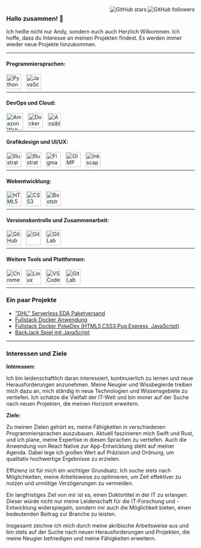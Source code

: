 

<!-- GitHub Badges -->
<img align="right" src="https://img.shields.io/github/followers/AndySchw?style=social" alt="GitHub followers">
<img align="right" src="https://img.shields.io/github/stars/AndySchw?style=social" alt="GitHub stars">

### Hallo zusammen! 👋

Ich heiße nicht nur Andy, sondern euch auch Herzlich Wilkommen. Ich hoffe, dass du Interesse an meinen Projekten findest. Es werden immer wieder neue Projekte hinzukommen.
</br>


---
#### Programmiersprachen:
<img align="left" alt="Python" height="40px" style="padding-right:10px;" src="https://cdn.jsdelivr.net/gh/devicons/devicon/icons/python/python-original.svg"/>
<img align="left" alt="JavaScript" height="40px" style="padding-right:10px;" src="https://cdn.jsdelivr.net/gh/devicons/devicon/icons/javascript/javascript-original.svg"/>
</br>

</br>

---
#### DevOps und Cloud:
<img align="left" alt="Amazon Web Services" height="45px" style="padding-right:10px;" src="https://cdn.jsdelivr.net/gh/devicons/devicon/icons/amazonwebservices/amazonwebservices-original-wordmark.svg"/>
<img align="left" alt="Docker" height="40px" style="padding-right:10px;" src="https://cdn.jsdelivr.net/gh/devicons/devicon/icons/docker/docker-original.svg"/>
<img align="left" alt="Ansible" height="35px" style="padding-right:10px;" src="https://cdn.jsdelivr.net/gh/devicons/devicon/icons/ansible/ansible-plain.svg"/>
</br>

</br>

---
#### Grafikdesign und UI/UX:
<img align="left" alt="Illustrator" width="40px" style="padding-right:10px;" src="https://cdn.jsdelivr.net/gh/devicons/devicon/icons/illustrator/illustrator-plain.svg"/>
<img align="left" alt="Illustrator" width="40px" style="padding-right:10px;" src="https://cdn.jsdelivr.net/gh/devicons/devicon/icons/photoshop
/photoshop-line.svg"/>
<img align="left" alt="Figma" width="40px" style="padding-right:10px;" src="https://cdn.jsdelivr.net/gh/devicons/devicon/icons/figma/figma-original.svg"/>
<img align="left" alt="GIMP" width="40px" style="padding-right:10px;" src="https://cdn.jsdelivr.net/gh/devicons/devicon/icons/gimp/gimp-original.svg"/>
<img align="left" alt="Inkscape" width="40px" style="padding-right:10px;" src="https://cdn.jsdelivr.net/gh/devicons/devicon/icons/inkscape/inkscape-original.svg"/>
</br>

</br>

---
#### Webentwicklung:
<img align="left" alt="HTML5" width="40px" style="padding-right:10px;" src="https://cdn.jsdelivr.net/gh/devicons/devicon/icons/html5/html5-original.svg"/>
<img align="left" alt="CSS3" width="40px" style="padding-right:10px;" src="https://cdn.jsdelivr.net/gh/devicons/devicon/icons/css3/css3-original.svg"/>
<img align="left" alt="Bootstrap" width="40px" style="padding-right:10px;" src="https://cdn.jsdelivr.net/gh/devicons/devicon/icons/bootstrap/bootstrap-original-wordmark.svg"/>
</br>

</br>

---
#### Versionskontrolle und Zusammenarbeit:
<img align="left" alt="GitHub" width="40px" style="padding-right:10px;" src="https://cdn.jsdelivr.net/gh/devicons/devicon/icons/github/github-original.svg"/>
<img align="left" alt="Git" width="40px" style="padding-right:10px;" src="https://cdn.jsdelivr.net/gh/devicons/devicon/icons/git/git-original-wordmark.svg"/>
<img align="left" alt="GitLab" width="40px" style="padding-right:10px;" src="https://cdn.jsdelivr.net/gh/devicons/devicon/icons/gitlab/gitlab-original.svg"/>

</br>

</br>

---
#### Weitere Tools und Plattformen:
<img align="left" alt="Chrome" width="40px" style="padding-right:10px;" src="https://cdn.jsdelivr.net/gh/devicons/devicon/icons/chrome/chrome-original.svg"/>
<img align="left" alt="Linux" width="40px" style="padding-right:10px;" src="https://cdn.jsdelivr.net/gh/devicons/devicon/icons/linux/linux-original.svg"/>
<img align="left" alt="VS Code" width="40px" style="padding-right:10px;" src="https://cdn.jsdelivr.net/gh/devicons/devicon/icons/vscode/vscode-original.svg"/>
<img align="left" alt="GitLab" width="40px" style="padding-right:10px;" src="https://cdn.jsdelivr.net/gh/devicons/devicon/icons/raspberrypi
/raspberrypi-original.svg"/>
</br>

</br>

---
### Ein paar Projekte
- ["DHL" Serverless EDA Paketversand](https://github.com/AndySchw/DHL-Projekt)
- [Fullstack Docker Anwendung](https://github.com/AndySchw/FullStackDocker)
- [Fullstack Docker PokeDex (HTML5,CSS3,Pug,Express, JavaScript)](https://github.com/AndySchw/PokeDexNEU)
- [BackJack Spiel mit JavaScript](https://github.com/AndySchw/BlackJack)

---

### Interessen und Ziele

**Interessen:**

Ich bin leidenschaftlich daran interessiert, kontinuierlich zu lernen und neue Herausforderungen anzunehmen. Meine Neugier und Wissbegierde treiben mich dazu an, mich ständig in neue Technologien und Wissensgebiete zu vertiefen. Ich schätze die Vielfalt der IT-Welt und bin immer auf der Suche nach neuen Projekten, die meinen Horizont erweitern.

**Ziele:**

Zu meinen Zielen gehört es, meine Fähigkeiten in verschiedenen Programmiersprachen auszubauen. Aktuell faszinieren mich Swift und Rust, und ich plane, meine Expertise in diesen Sprachen zu vertiefen. Auch die Anwendung von React Native zur App-Entwicklung steht auf meiner Agenda. Dabei lege ich großen Wert auf Präzision und Ordnung, um qualitativ hochwertige Ergebnisse zu erzielen.

Effizienz ist für mich ein wichtiger Grundsatz. Ich suche stets nach Möglichkeiten, meine Arbeitsweise zu optimieren, um Zeit effektiver zu nutzen und unnötige Verzögerungen zu vermeiden.

Ein langfristiges Ziel von mir ist es, einen Doktortitel in der IT zu erlangen. Dieser würde nicht nur meine Leidenschaft für die IT-Forschung und -Entwicklung widerspiegeln, sondern mir auch die Möglichkeit bieten, einen bedeutenden Beitrag zur Branche zu leisten.

Insgesamt zeichne ich mich durch meine akribische Arbeitsweise aus und bin stets auf der Suche nach neuen Herausforderungen und Projekten, die meine Neugier befriedigen und meine Fähigkeiten erweitern.
